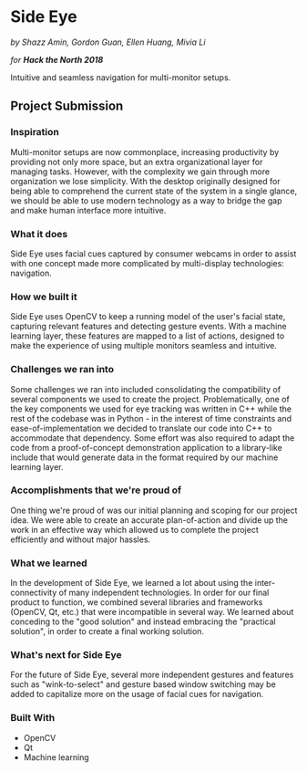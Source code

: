 Side Eye
========

*by Shazz Amin, Gordon Guan, Ellen Huang, Mivia Li*

*for **Hack the North 2018***

Intuitive and seamless navigation for multi-monitor setups.

## Project Submission

### Inspiration
Multi-monitor setups are now commonplace, increasing productivity by providing not only more space, but an extra organizational layer for managing tasks. However, with the complexity we gain through more organization we lose simplicity. With the desktop originally designed for being able to comprehend the current state of the system in a single glance, we should be able to use modern technology as a way to bridge the gap and make human interface more intuitive.

### What it does
Side Eye uses facial cues captured by consumer webcams in order to assist with one concept made more complicated by multi-display technologies: navigation.

### How we built it
Side Eye uses OpenCV to keep a running model of the user's facial state, capturing relevant features and detecting gesture events. With a machine learning layer, these features are mapped to a list of actions, designed to make the experience of using multiple monitors seamless and intuitive.

### Challenges we ran into
Some challenges we ran into included consolidating the compatibility of several components we used to create the project. Problematically, one of the key components we used for eye tracking was written in C++ while the rest of the codebase was in Python - in the interest of time constraints and ease-of-implementation we decided to translate our code into C++ to accommodate that dependency. Some effort was also required to adapt the code from a proof-of-concept demonstration application to a library-like include that would generate data in the format required by our machine learning layer.

### Accomplishments that we're proud of
One thing we're proud of was our initial planning and scoping for our project idea. We were able to create an accurate plan-of-action and divide up the work in an effective way which allowed us to complete the project efficiently and without major hassles.

### What we learned
In the development of Side Eye, we learned a lot about using the inter-connectivity of many independent technologies. In order for our final product to function, we combined several libraries and frameworks (OpenCV, Qt, etc.) that were incompatible in several way. We learned about conceding to the "good solution" and instead embracing the "practical solution", in order to create a final working solution.

### What's next for Side Eye
For the future of Side Eye, several more independent gestures and features such as "wink-to-select" and gesture based window switching may be added to capitalize more on the usage of facial cues for navigation.

### Built With
* OpenCV
* Qt
* Machine learning

